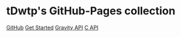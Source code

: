 <!--p align="center">
<img src="assets/images/logo.png" height="90px" alt="Gravity Programming Language" title="Gravity Programming Language">
</p-->

# tDwtp's GitHub-Pages collection

[GitHub](https://github.com/marcobambini/gravity)
[Get Started](guide/README.md)
[Gravity API](gravity/gapi/README.md)
[C API](gravity/capi/README.md)
